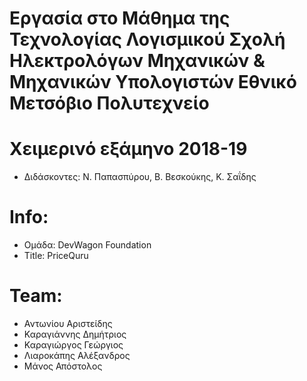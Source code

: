 # Εργασία στο Μάθημα της Τεχνολογίας Λογισμικού Σχολή Ηλεκτρολόγων Μηχανικών & Μηχανικών Υπολογιστών Εθνικό Μετσόβιο Πολυτεχνείο

# Χειμερινό εξάμηνο 2018-19
- Διδάσκοντες: Ν. Παπασπύρου, Β. Βεσκούκης, Κ. Σαΐδης

# Info:

- Ομάδα: DevWagon Foundation
- Title: PriceQuru
# Team:
- Αντωνίου Αριστείδης
- Καραγιάννης Δημήτριος
- Καραγιώργος Γεώργιος
- Λιαροκάπης Αλέξανδρος
- Μάνος Απόστολος
